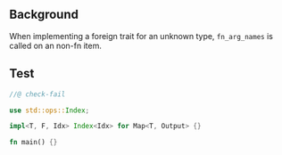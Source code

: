 ## Background

When implementing a foreign trait for an unknown type, `fn_arg_names` is called on an non-fn item.

## Test

```rust
//@ check-fail

use std::ops::Index;

impl<T, F, Idx> Index<Idx> for Map<T, Output> {}

fn main() {}
```
